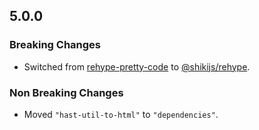 ## 5.0.0

### Breaking Changes

- Switched from [rehype-pretty-code](https://npmjs.com/package/rehype-pretty-code) to [@shikijs/rehype](https://npmjs.com/package/@shikijs/rehype).

### Non Breaking Changes

- Moved `"hast-util-to-html"` to `"dependencies"`.
